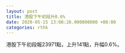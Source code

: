 ```yaml
---
layout: post
title: 港股下午初段升0.6%
date: 2020-05-15 13:08:26.000000000 +08:00
categories: rthk
---
```


港股下午初段報23971點，上升141點，升幅0.6%。
